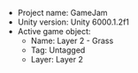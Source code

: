 <!-- UNITY CODE ASSIST INSTRUCTIONS START -->
- Project name: GameJam
- Unity version: Unity 6000.1.2f1
- Active game object:
  - Name: Layer 2 - Grass
  - Tag: Untagged
  - Layer: Layer 2
<!-- UNITY CODE ASSIST INSTRUCTIONS END -->